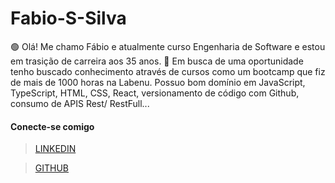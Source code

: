# Fabio-S-Silva

🟢 Olá! Me chamo Fábio e atualmente curso Engenharia de Software e estou em trasição de carreira aos 35 anos.
🔹 Em busca de uma oportunidade tenho buscado conhecimento através de cursos como um bootcamp que fiz de mais de 1000 horas na Labenu. Possuo bom domínio em JavaScript, TypeScript, HTML, CSS, React, versionamento de código com Github, consumo de APIS Rest/ RestFull...

#### Conecte-se comigo

>[LINKEDIN](https://www.linkedin.com/in/fabio-silva-desenvolvedor-web-fullstack/) 

>[GITHUB](https://github.com/Fabio-S-Silva2)




